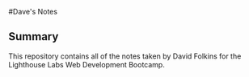 #Dave's Notes

## Summary 

This repository contains all of the notes taken by David Folkins for the Lighthouse Labs Web Development Bootcamp.